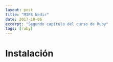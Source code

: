 ```yaml
---
layout: post
title: "MIPS Nedir"
date: 2017-10-06
excerpt: "Segundo capítulo del curso de Ruby"
tags: [ruby]
---
```


# Instalación
